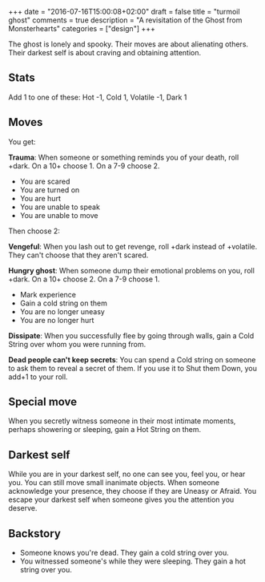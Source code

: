 +++
date = "2016-07-16T15:00:08+02:00"
draft = false
title = "turmoil ghost"
comments = true
description = "A revisitation of the Ghost from Monsterhearts"
categories = ["design"]
+++

The ghost is lonely and spooky. Their moves are about alienating others. Their darkest self is about craving and obtaining attention.

<!--more-->

## Stats
Add 1 to one of these:
Hot -1, Cold 1, Volatile -1, Dark 1

## Moves

You get:

**Trauma**: When someone or something reminds you of your death, roll +dark. On a 10+ choose 1. On a 7-9 choose 2.

- You are scared
- You are turned on
- You are hurt
- You are unable to speak
- You are unable to move

Then choose 2:

**Vengeful**: When you lash out to get revenge, roll +dark instead of +volatile. They can't choose that they aren't scared.

**Hungry ghost**: When someone dump their emotional problems on you, roll +dark. On a 10+ choose 2. On a 7-9 choose 1.

- Mark experience
- Gain a cold string on them
- You are no longer uneasy
- You are no longer hurt

**Dissipate**: When you successfully flee by going through walls, gain a Cold String over whom you were running from.

**Dead people can't keep secrets**: You can spend a Cold string on someone to ask them to reveal a secret of them. If you use it to Shut them Down, you add+1 to your roll.

## Special move
When you secretly witness someone in their most intimate moments, perhaps showering or sleeping, gain a Hot String on them.

## Darkest self
While you are in your darkest self, no one can see you, feel you, or hear you. You can still move small inanimate objects. When someone acknowledge your presence, they choose if they are Uneasy or Afraid. You escape your darkest self when someone gives you the attention you deserve.

## Backstory
- Someone knows you're dead. They gain a cold string over you.
- You witnessed someone's while they were sleeping. They gain a hot string over you.
